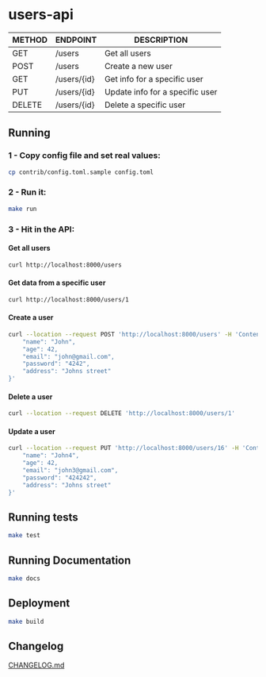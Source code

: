 users-api
=============

| METHOD | ENDPOINT    | DESCRIPTION                     |
|--------|-------------|---------------------------------|
| GET    | /users      | Get all users                   |
| POST   | /users      | Create a new user               |
| GET    | /users/{id} | Get info for a specific user    |
| PUT    | /users/{id} | Update info for a specific user |
| DELETE | /users/{id} | Delete a specific user          |

## Running
### 1 - Copy config file and set real values:
```bash
cp contrib/config.toml.sample config.toml
```

### 2 - Run it:
```bash
make run
```

### 3 - Hit in the API:
#### Get all users
```bash
curl http://localhost:8000/users
```

#### Get data from a specific user
```bash
curl http://localhost:8000/users/1
```

#### Create a user
```bash
curl --location --request POST 'http://localhost:8000/users' -H 'Content-Type: application/json' --data '{
    "name": "John",
    "age": 42,
    "email": "john@gmail.com",
    "password": "4242",
    "address": "Johns street"
}'

```

#### Delete a user
```bash
curl --location --request DELETE 'http://localhost:8000/users/1'

```

#### Update a user
```bash
curl --location --request PUT 'http://localhost:8000/users/16' -H 'Content-Type: application/json' --data '{
    "name": "John4",
    "age": 42,
    "email": "john3@gmail.com",
    "password": "424242",
    "address": "Johns street"
}'
```
## Running tests

```bash
make test
```

## Running Documentation

```bash
make docs
```

## Deployment

```bash
make build
```

## Changelog

[CHANGELOG.md](CHANGELOG.md)

